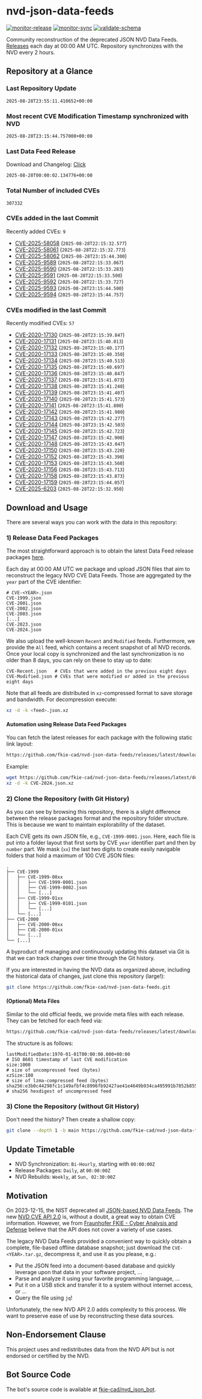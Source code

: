 # nvd-json-data-feeds

[![monitor-release](https://github.com/fkie-cad/nvd-json-data-feeds/actions/workflows/monitor_release.yml/badge.svg)](https://github.com/fkie-cad/nvd-json-data-feeds/actions/workflows/monitor_release.yml)
[![monitor-sync](https://github.com/fkie-cad/nvd-json-data-feeds/actions/workflows/monitor_sync.yml/badge.svg)](https://github.com/fkie-cad/nvd-json-data-feeds/actions/workflows/monitor_sync.yml)
[![validate-schema](https://github.com/fkie-cad/nvd-json-data-feeds/actions/workflows/validate_schema.yml/badge.svg)](https://github.com/fkie-cad/nvd-json-data-feeds/actions/workflows/validate_schema.yml)

Community reconstruction of the deprecated JSON NVD Data Feeds.
[Releases](https://github.com/fkie-cad/nvd-json-data-feeds/releases/latest) each day at 00:00 AM UTC.
Repository synchronizes with the NVD every 2 hours.

## Repository at a Glance

### Last Repository Update

```plain
2025-08-28T23:55:11.410652+00:00
```

### Most recent CVE Modification Timestamp synchronized with NVD

```plain
2025-08-28T23:15:44.757000+00:00
```

### Last Data Feed Release

Download and Changelog: [Click](https://github.com/fkie-cad/nvd-json-data-feeds/releases/latest)

```plain
2025-08-28T00:00:02.134776+00:00
```

### Total Number of included CVEs

```plain
307332
```

### CVEs added in the last Commit

Recently added CVEs: `9`

- [CVE-2025-58058](CVE-2025/CVE-2025-580xx/CVE-2025-58058.json) (`2025-08-28T22:15:32.577`)
- [CVE-2025-58061](CVE-2025/CVE-2025-580xx/CVE-2025-58061.json) (`2025-08-28T22:15:32.773`)
- [CVE-2025-58062](CVE-2025/CVE-2025-580xx/CVE-2025-58062.json) (`2025-08-28T23:15:44.300`)
- [CVE-2025-9589](CVE-2025/CVE-2025-95xx/CVE-2025-9589.json) (`2025-08-28T22:15:33.067`)
- [CVE-2025-9590](CVE-2025/CVE-2025-95xx/CVE-2025-9590.json) (`2025-08-28T22:15:33.283`)
- [CVE-2025-9591](CVE-2025/CVE-2025-95xx/CVE-2025-9591.json) (`2025-08-28T22:15:33.500`)
- [CVE-2025-9592](CVE-2025/CVE-2025-95xx/CVE-2025-9592.json) (`2025-08-28T22:15:33.727`)
- [CVE-2025-9593](CVE-2025/CVE-2025-95xx/CVE-2025-9593.json) (`2025-08-28T23:15:44.500`)
- [CVE-2025-9594](CVE-2025/CVE-2025-95xx/CVE-2025-9594.json) (`2025-08-28T23:15:44.757`)


### CVEs modified in the last Commit

Recently modified CVEs: `57`

- [CVE-2020-17130](CVE-2020/CVE-2020-171xx/CVE-2020-17130.json) (`2025-08-28T23:15:39.847`)
- [CVE-2020-17131](CVE-2020/CVE-2020-171xx/CVE-2020-17131.json) (`2025-08-28T23:15:40.013`)
- [CVE-2020-17132](CVE-2020/CVE-2020-171xx/CVE-2020-17132.json) (`2025-08-28T23:15:40.177`)
- [CVE-2020-17133](CVE-2020/CVE-2020-171xx/CVE-2020-17133.json) (`2025-08-28T23:15:40.350`)
- [CVE-2020-17134](CVE-2020/CVE-2020-171xx/CVE-2020-17134.json) (`2025-08-28T23:15:40.513`)
- [CVE-2020-17135](CVE-2020/CVE-2020-171xx/CVE-2020-17135.json) (`2025-08-28T23:15:40.697`)
- [CVE-2020-17136](CVE-2020/CVE-2020-171xx/CVE-2020-17136.json) (`2025-08-28T23:15:40.847`)
- [CVE-2020-17137](CVE-2020/CVE-2020-171xx/CVE-2020-17137.json) (`2025-08-28T23:15:41.073`)
- [CVE-2020-17138](CVE-2020/CVE-2020-171xx/CVE-2020-17138.json) (`2025-08-28T23:15:41.240`)
- [CVE-2020-17139](CVE-2020/CVE-2020-171xx/CVE-2020-17139.json) (`2025-08-28T23:15:41.407`)
- [CVE-2020-17140](CVE-2020/CVE-2020-171xx/CVE-2020-17140.json) (`2025-08-28T23:15:41.573`)
- [CVE-2020-17141](CVE-2020/CVE-2020-171xx/CVE-2020-17141.json) (`2025-08-28T23:15:41.800`)
- [CVE-2020-17142](CVE-2020/CVE-2020-171xx/CVE-2020-17142.json) (`2025-08-28T23:15:41.980`)
- [CVE-2020-17143](CVE-2020/CVE-2020-171xx/CVE-2020-17143.json) (`2025-08-28T23:15:42.277`)
- [CVE-2020-17144](CVE-2020/CVE-2020-171xx/CVE-2020-17144.json) (`2025-08-28T23:15:42.503`)
- [CVE-2020-17145](CVE-2020/CVE-2020-171xx/CVE-2020-17145.json) (`2025-08-28T23:15:42.723`)
- [CVE-2020-17147](CVE-2020/CVE-2020-171xx/CVE-2020-17147.json) (`2025-08-28T23:15:42.900`)
- [CVE-2020-17148](CVE-2020/CVE-2020-171xx/CVE-2020-17148.json) (`2025-08-28T23:15:43.047`)
- [CVE-2020-17150](CVE-2020/CVE-2020-171xx/CVE-2020-17150.json) (`2025-08-28T23:15:43.220`)
- [CVE-2020-17152](CVE-2020/CVE-2020-171xx/CVE-2020-17152.json) (`2025-08-28T23:15:43.390`)
- [CVE-2020-17153](CVE-2020/CVE-2020-171xx/CVE-2020-17153.json) (`2025-08-28T23:15:43.560`)
- [CVE-2020-17156](CVE-2020/CVE-2020-171xx/CVE-2020-17156.json) (`2025-08-28T23:15:43.713`)
- [CVE-2020-17158](CVE-2020/CVE-2020-171xx/CVE-2020-17158.json) (`2025-08-28T23:15:43.873`)
- [CVE-2020-17159](CVE-2020/CVE-2020-171xx/CVE-2020-17159.json) (`2025-08-28T23:15:44.057`)
- [CVE-2025-6203](CVE-2025/CVE-2025-62xx/CVE-2025-6203.json) (`2025-08-28T22:15:32.950`)


## Download and Usage

There are several ways you can work with the data in this repository:

### 1) Release Data Feed Packages

The most straightforward approach is to obtain the latest Data Feed release packages [here](https://github.com/fkie-cad/nvd-json-data-feeds/releases/latest).

Each day at 00:00 AM UTC we package and upload JSON files that aim to reconstruct the legacy NVD CVE Data Feeds.
Those are aggregated by the `year` part of the CVE identifier:

```
# CVE-<YEAR>.json
CVE-1999.json
CVE-2001.json
CVE-2002.json
CVE-2003.json
[...]
CVE-2023.json
CVE-2024.json
```

We also upload the well-known `Recent` and `Modified` feeds.
Furthermore, we provide the `All` feed, which contains a recent snapshot of all NVD records.
Once your local copy is synchronized and the last synchronization is no older than 8 days, you can rely on these to stay up to date:

```plain
CVE-Recent.json   # CVEs that were added in the previous eight days
CVE-Modified.json # CVEs that were modified or added in the previous eight days
```

Note that all feeds are distributed in `xz`-compressed format to save storage and bandwidth.
For decompression execute:

```sh
xz -d -k <feed>.json.xz
```

#### Automation using Release Data Feed Packages

You can fetch the latest releases for each package with the following static link layout:

```sh
https://github.com/fkie-cad/nvd-json-data-feeds/releases/latest/download/CVE-<YEAR>.json.xz
```

Example:

```sh
wget https://github.com/fkie-cad/nvd-json-data-feeds/releases/latest/download/CVE-2024.json.xz
xz -d -k CVE-2024.json.xz
```

### 2) Clone the Repository (with Git History)

As you can see by browsing this repository, there is a slight difference between the release packages format and the repository folder structure.
This is because we want to maintain explorability of the dataset.

Each CVE gets its own JSON file, e.g., `CVE-1999-0001.json`.
Here, each file is put into a folder layout that first sorts by CVE `year` identifier part and then by `number` part.
We mask (`xx`) the last two digits to create easily navigable folders that hold a maximum of 100 CVE JSON files:

```plain
.
├── CVE-1999
│   ├── CVE-1999-00xx
│   │   ├── CVE-1999-0001.json
│   │   ├── CVE-1999-0002.json
│   │   └── [...]
│   ├── CVE-1999-01xx
│   │   ├── CVE-1999-0101.json
│   │   └── [...]
│   └── [...]
├── CVE-2000
│   ├── CVE-2000-00xx
│   ├── CVE-2000-01xx
│   └── [...]
└── [...]
```

A byproduct of managing and continuously updating this dataset via Git is that we can track changes over time through the Git history.

If you are interested in having the NVD data as organized above, including the historical data of changes, just clone this repository (large!):

```sh
git clone https://github.com/fkie-cad/nvd-json-data-feeds.git
```

#### (Optional) Meta Files

Similar to the old official feeds, we provide meta files with each release. They can be fetched for each feed via:

```sh
https://github.com/fkie-cad/nvd-json-data-feeds/releases/latest/download/CVE-<YEAR>.meta
```

The structure is as follows:

```plain
lastModifiedDate:1970-01-01T00:00:00.000+00:00                          # ISO 8601 timestamp of last CVE modification
size:1000                                                               # size of uncompressed feed (bytes)
xzSize:100                                                              # size of lzma-compressed feed (bytes)
sha256:e3b0c44298fc1c149afbf4c8996fb92427ae41e4649b934ca495991b7852b855 # sha256 hexdigest of uncompressed feed
```

### 3) Clone the Repository (without Git History)

Don't need the history? Then create a shallow copy:

```sh
git clone --depth 1 -b main https://github.com/fkie-cad/nvd-json-data-feeds.git
```


## Update Timetable

* NVD Synchronization: `Bi-Hourly`, starting with `00:00:00Z`
* Release Packages: `Daily`, at `00:00:00Z`
* NVD Rebuilds: `Weekly`, at `Sun, 02:30:00Z`


## Motivation

On 2023-12-15, the NIST deprecated all [JSON-based NVD Data Feeds](https://nvd.nist.gov/vuln/data-feeds#divRetirementBanner-1).
The new [NVD CVE API 2.0](https://nvd.nist.gov/developers/vulnerabilities) is, without a doubt, a great way to obtain CVE information.
However, we from [Fraunhofer FKIE - Cyber Analysis and Defense](https://www.fkie.fraunhofer.de/en/departments/cad.html) believe that the API does not cover a variety of use cases.

The legacy NVD Data Feeds provided a convenient way to quickly obtain a complete, file-based offline database snapshot; just download the `CVE-<YEAR>.tar.gz`, decompress it, and use it as you please, e.g.:

- Put the JSON feed into a document-based database and quickly leverage upon that data in your software project, ...
- Parse and analyze it using your favorite programming language, ...
- Put it on a USB stick and transfer it to a system without internet access, or ...
- Query the file using `jq`!

Unfortunately, the new NVD API 2.0 adds complexity to this process.
We want to preserve ease of use by reconstructing these data sources.

## Non-Endorsement Clause

This project uses and redistributes data from the NVD API but is not endorsed or certified by the NVD.

## Bot Source Code

The bot's source code is available at [fkie-cad/nvd\_json\_bot](https://github.com/fkie-cad/nvd_json_bot).